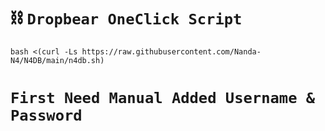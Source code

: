 # ⛓ `Dropbear OneClick Script`

<pre><code>bash <(curl -Ls https://raw.githubusercontent.com/Nanda-N4/N4DB/main/n4db.sh)</code></pre>

# `First Need Manual Added Username & Password`
